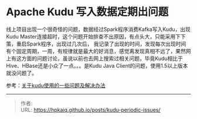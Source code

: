 # Apache Kudu 写入数据定期出问题


<!--more-->

线上项目出现一个很奇怪的问题，数据经过Spark程序消费Kafka写入Kudu，出现Kudu Master连接超时，这个问题开始排查不出原因，有点头大，只能采用下下策，重启Spark程序，出现过几次后， 我记录了出现的时间，发现每次出现时间有个固定周期，一周，有规律就是最大的好消息，感觉离发现真相不远了，果然网上有这方面的问题讨论，虽说以前也去网上搜索过相关问题，毕竟Kudu相比于Hive、HBase还是小众了一点。。。是Kudu Java Client的问题，使用1.5以上版本就没问题了。

参考：[关于kudu使用的一些问题及解决办法][1]

[1]: https://blog.csdn.net/u011489205/article/details/79173537



---

> 作者: <no value>  
> URL: https://hpkaiq.github.io/posts/kudu-periodic-issues/  

